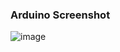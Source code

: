 ### Arduino Screenshot
![image](https://github.com/user-attachments/assets/c59593d0-5958-4cda-87af-254e2d3348b1)

